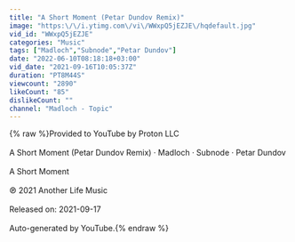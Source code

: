 ```yaml
---
title: "A Short Moment (Petar Dundov Remix)"
image: "https:\/\/i.ytimg.com\/vi\/WWxpQ5jEZJE\/hqdefault.jpg"
vid_id: "WWxpQ5jEZJE"
categories: "Music"
tags: ["Madloch","Subnode","Petar Dundov"]
date: "2022-06-10T08:18:18+03:00"
vid_date: "2021-09-16T10:05:37Z"
duration: "PT8M44S"
viewcount: "2890"
likeCount: "85"
dislikeCount: ""
channel: "Madloch - Topic"
---
```

{% raw %}Provided to YouTube by Proton LLC<br /><br />A Short Moment (Petar Dundov Remix) · Madloch · Subnode · Petar Dundov<br /><br />A Short Moment<br /><br />℗ 2021 Another Life Music<br /><br />Released on: 2021-09-17<br /><br />Auto-generated by YouTube.{% endraw %}
